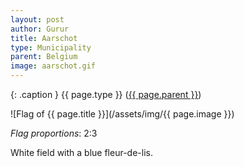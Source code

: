 ```yaml
---
layout: post
author: Gurur
title: Aarschot
type: Municipality
parent: Belgium
image: aarschot.gif
---
```

{: .caption }
{{ page.type }} ([{{ page.parent }}](/2019/03/14/belgium.html))

![Flag of {{ page.title }}](/assets/img/{{ page.image }})

*Flag proportions*: 2:3

White field with a blue fleur-de-lis.